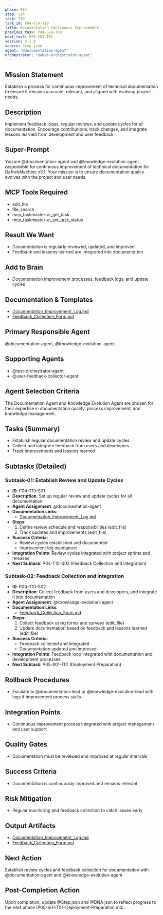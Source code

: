 ```yaml
---
phase: P04
step: S14
task: T10
task_id: P04-S14-T10
title: Documentation Continuous Improvement
previous_task: P04-S14-T09
next_task: P05-S01-T01
version: 3.1.0
source: Step.json
agent: "@documentation-agent"
orchestrator: "@uber-orchestrator-agent"
---
```


## Mission Statement
Establish a process for continuous improvement of technical documentation to ensure it remains accurate, relevant, and aligned with evolving project needs.

## Description
Implement feedback loops, regular reviews, and update cycles for all documentation. Encourage contributions, track changes, and integrate lessons learned from development and user feedback.

## Super-Prompt
You are @documentation-agent and @knowledge-evolution-agent responsible for continuous improvement of technical documentation for DafnckMachine v3.1. Your mission is to ensure documentation quality evolves with the project and user needs.

## MCP Tools Required
- edit_file
- file_search
- mcp_taskmaster-ai_get_task
- mcp_taskmaster-ai_set_task_status

## Result We Want
- Documentation is regularly reviewed, updated, and improved
- Feedback and lessons learned are integrated into documentation

## Add to Brain
- Documentation improvement processes, feedback logs, and update cycles

## Documentation & Templates
- [Documentation_Improvement_Log.md](mdc:01_Machine/04_Documentation/Doc/Phase_4/14_Technical_Documentation/Documentation_Improvement_Log.md)
- [Feedback_Collection_Form.md](mdc:01_Machine/04_Documentation/Doc/Phase_4/14_Technical_Documentation/Feedback_Collection_Form.md)

## Primary Responsible Agent
@documentation-agent, @knowledge-evolution-agent

## Supporting Agents
- @test-orchestrator-agent
- @user-feedback-collector-agent

## Agent Selection Criteria
The Documentation Agent and Knowledge Evolution Agent are chosen for their expertise in documentation quality, process improvement, and knowledge management.

## Tasks (Summary)
- Establish regular documentation review and update cycles
- Collect and integrate feedback from users and developers
- Track improvements and lessons learned

## Subtasks (Detailed)
### Subtask-01: Establish Review and Update Cycles
- **ID**: P04-T10-S01
- **Description**: Set up regular review and update cycles for all documentation
- **Agent Assignment**: @documentation-agent
- **Documentation Links**:
  - [Documentation_Improvement_Log.md](mdc:01_Machine/04_Documentation/Doc/Phase_4/14_Technical_Documentation/Documentation_Improvement_Log.md)
- **Steps**:
    1. Define review schedule and responsibilities (edit_file)
    2. Track updates and improvements (edit_file)
- **Success Criteria**:
    - Review cycles established and documented
    - Improvement log maintained
- **Integration Points**: Review cycles integrated with project sprints and releases
- **Next Subtask**: P04-T10-S02 (Feedback Collection and Integration)

### Subtask-02: Feedback Collection and Integration
- **ID**: P04-T10-S02
- **Description**: Collect feedback from users and developers, and integrate it into documentation
- **Agent Assignment**: @knowledge-evolution-agent
- **Documentation Links**:
  - [Feedback_Collection_Form.md](mdc:01_Machine/04_Documentation/Doc/Phase_4/14_Technical_Documentation/Feedback_Collection_Form.md)
- **Steps**:
    1. Collect feedback using forms and surveys (edit_file)
    2. Update documentation based on feedback and lessons learned (edit_file)
- **Success Criteria**:
    - Feedback collected and integrated
    - Documentation updated and improved
- **Integration Points**: Feedback loop integrated with documentation and development processes
- **Next Subtask**: P05-S01-T01 (Deployment Preparation)

## Rollback Procedures
- Escalate to @documentation-lead or @knowledge-evolution-lead with logs if improvement process stalls

## Integration Points
- Continuous improvement process integrated with project management and user support

## Quality Gates
- Documentation must be reviewed and improved at regular intervals

## Success Criteria
- Documentation is continuously improved and remains relevant

## Risk Mitigation
- Regular monitoring and feedback collection to catch issues early

## Output Artifacts
- [Documentation_Improvement_Log.md](mdc:01_Machine/04_Documentation/Doc/Phase_4/14_Technical_Documentation/Documentation_Improvement_Log.md)
- [Feedback_Collection_Form.md](mdc:01_Machine/04_Documentation/Doc/Phase_4/14_Technical_Documentation/Feedback_Collection_Form.md)

## Next Action
Establish review cycles and feedback collection for documentation with @documentation-agent and @knowledge-evolution-agent

## Post-Completion Action
Upon completion, update @Step.json and @DNA.json to reflect progress to the next phase (P05-S01-T01-Deployment-Preparation.md). 